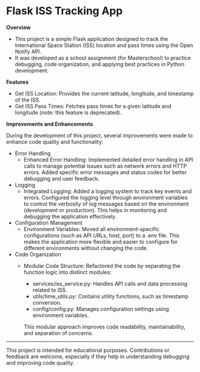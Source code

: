 # Flask ISS Tracking App

**Overview**

- This project is a simple Flask application designed to track the International Space Station (ISS) location and pass times using the Open Notify API. 
- It was developed as a school assignment (for Masterschool) to practice debugging, code organization, and applying best practices in Python development.

**Features**

- Get ISS Location: Provides the current latitude, longitude, and timestamp of the ISS.
- Get ISS Pass Times: Fetches pass times for a given latitude and longitude (note: this feature is deprecated).

**Improvements and Enhancements**

During the development of this project, several improvements were made to enhance code quality and functionality:

- Error Handling
  - Enhanced Error Handling: Implemented detailed error handling in API calls to manage potential issues such as network errors and HTTP errors. Added specific error messages and status codes for better debugging and user feedback.
- Logging
  - Integrated Logging: Added a logging system to track key events and errors. Configured the logging level through environment variables to control the verbosity of log messages based on the environment (development or production). This helps in monitoring and debugging the application effectively.
- Configuration Management
  - Environment Variables: Moved all environment-specific configurations (such as API URLs, host, port) to a .env file. This makes the application more flexible and easier to configure for different environments without changing the code.
- Code Organization
  - Modular Code Structure: Refactored the code by separating the function logic into distinct modules:
    - services/iss_service.py: Handles API calls and data processing related to ISS.
    - utils/time_utils.py: Contains utility functions, such as timestamp conversion.
    - config/config.py: Manages configuration settings using environment variables.
    
    This modular approach improves code readability, maintainability, and separation of concerns.
-----------
This project is intended for educational purposes. Contributions or feedback are welcome, especially if they help in understanding debugging and improving code quality.